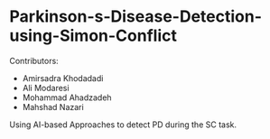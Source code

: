 # Parkinson-s-Disease-Detection-using-Simon-Conflict
Contributors: 
* Amirsadra Khodadadi
* Ali Modaresi
* Mohammad Ahadzadeh
* Mahshad Nazari

Using AI-based Approaches to detect PD during the SC task.
